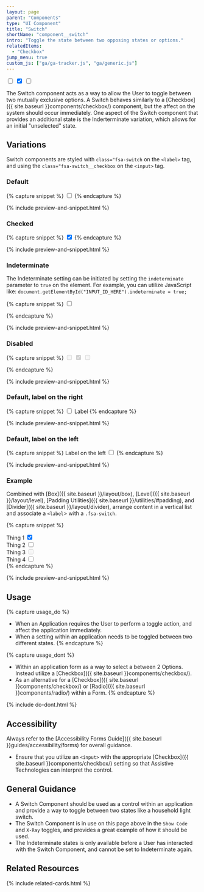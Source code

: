 ```yaml
---
layout: page
parent: "Components"
type: "UI Component"
title: "Switch"
shortName: "component__switch"
intro: "Toggle the state between two opposing states or options."
relatedItems:
  - "Checkbox"
jump_menu: true
custom_js: ["ga/ga-tracker.js", "ga/generic.js"]
---
```


<div class="ds-preview">
  <label class="fsa-switch">
    <input type="checkbox" class="fsa-switch__checkbox">
    <span class="fsa-switch__track"></span>
  </label>
  <label class="fsa-switch">
    <input checked type="checkbox" class="fsa-switch__checkbox">
    <span class="fsa-switch__track"></span>
  </label>
  <label class="fsa-switch">
    <input type="checkbox" class="fsa-switch__checkbox" id="switch-indeterminate-example__00">
    <span class="fsa-switch__track"></span>
  </label>
  <script>
    document.getElementById("switch-indeterminate-example__00").indeterminate = true;
  </script>
</div>

The Switch component acts as a way to allow the User to toggle between two mutually exclusive options. A Switch behaves similarly to a [Checkbox]({{ site.baseurl }}components/checkbox/) component, but the affect on the system should occur immediately. One aspect of the Switch component that provides an additional state is the Inderterminate variation, which allows for an initial "unselected" state.

## Variations

Switch components are styled with `class="fsa-switch` on the `<label>` tag, and using the `class="fsa-switch__checkbox` on the `<input>` tag.

### Default

{% capture snippet %}
<label class="fsa-switch">
  <input type="checkbox" class="fsa-switch__checkbox" id="switch-example__123" name="switch-example__123">
  <span class="fsa-switch__track"></span>
</label>
{% endcapture %}

{% include preview-and-snippet.html %}

### Checked

{% capture snippet %}
<label class="fsa-switch">
  <input checked type="checkbox" class="fsa-switch__checkbox" id="switch-example__456" name="switch-example__456">
  <span class="fsa-switch__track"></span>
</label>
{% endcapture %}

{% include preview-and-snippet.html %}

### Indeterminate

The Indeterminate setting can be initiated by setting the `indeterminate` parameter to `true` on the element. For example, you can utilize JavaScript like: `document.getElementById("INPUT_ID_HERE").indeterminate = true;`

{% capture snippet %}
<label class="fsa-switch">
  <input type="checkbox" class="fsa-switch__checkbox" id="checkbox-indeterminate-example__01" name="checkbox-indeterminate-example__01">
  <span class="fsa-switch__track"></span>
</label>
<script>
  document.getElementById("checkbox-indeterminate-example__01").indeterminate = true;
</script>
{% endcapture %}

{% include preview-and-snippet.html %}

### Disabled
{% capture snippet %}
<label class="fsa-switch">
  <input disabled type="checkbox" class="fsa-switch__checkbox">
  <span class="fsa-switch__track"></span>
</label>
<label class="fsa-switch">
  <input checked disabled type="checkbox" class="fsa-switch__checkbox">
  <span class="fsa-switch__track"></span>
</label>
<label class="fsa-switch">
  <input type="checkbox" class="fsa-switch__checkbox" id="checkbox-indeterminate-example__02" disabled>
  <span class="fsa-switch__track"></span>
</label>
<script>
  document.getElementById("checkbox-indeterminate-example__02").indeterminate = true;
</script>
{% endcapture %}

{% include preview-and-snippet.html %}

### Default, label on the right

{% capture snippet %}
<span class="fsa-level fsa-level--inline">
  <label class="fsa-switch">
    <input type="checkbox" class="fsa-switch__checkbox" id="switch-example__wy7" name="switch-example__wy7">
    <span class="fsa-switch__track"></span>
  </label>
  <label for="switch-example__wy7">Label</label>
</span>
{% endcapture %}

{% include preview-and-snippet.html %}

### Default, label on the left

{% capture snippet %}
<span class="fsa-level fsa-level--inline">
  <label for="switch-example__hghg7s_1">Label on the left</label>
  <label class="fsa-switch">
    <input type="checkbox" class="fsa-switch__checkbox" id="switch-example__hghg7s_1" name="switch-example__hghg7s_1">
    <span class="fsa-switch__track"></span>
  </label>
</span>
{% endcapture %}

{% include preview-and-snippet.html %}

### Example
Combined with [Box]({{ site.baseurl }}/layout/box), [Level]({{ site.baseurl }}/layout/level), [Padding Utilities]({{ site.baseurl }}/utilities/#padding), and [Divider]({{ site.baseurl }}/layout/divider), arrange content in a vertical list and associate a `<label`> with a `.fsa-switch`.

{% capture snippet %}
<div class="fsa-grid">
  <div class="fsa-grid__1 fsa-grid__1/3@m">
    <div class="fsa-box fsa-p--none">
      <div class="fsa-level fsa-level--justify-between fsa-p--xs fsa-p-l--s fsa-p-r--s">
        <label for="switch-thing__01">Thing 1</label>
        <label class="fsa-switch">
          <input type="checkbox" class="fsa-switch__checkbox" id="switch-thing__01" name="switch-thing__01" checked="">
          <span class="fsa-switch__track"></span>
        </label>
      </div>
      <div class="fsa-divider"></div>
      <div class="fsa-level fsa-level--justify-between fsa-p--xs fsa-p-l--s fsa-p-r--s">
        <label for="switch-thing__02">Thing 2</label>
        <label class="fsa-switch">
          <input type="checkbox" class="fsa-switch__checkbox" id="switch-thing__02" name="switch-thing__02">
          <span class="fsa-switch__track"></span>
        </label>
      </div>
      <div class="fsa-divider"></div>
      <div class="fsa-level fsa-level--justify-between fsa-p--xs fsa-p-l--s fsa-p-r--s">
        <label for="switch-thing__03">Thing 3</label>
        <label class="fsa-switch">
          <input type="checkbox" class="fsa-switch__checkbox" id="switch-thing__03" name="switch-thing__03" disabled="">
          <span class="fsa-switch__track"></span>
        </label>
      </div>
      <div class="fsa-divider"></div>
      <div class="fsa-level fsa-level--justify-between fsa-p--xs fsa-p-l--s fsa-p-r--s">
        <label for="switch-thing__04">Thing 4</label>
        <label class="fsa-switch">
          <input type="checkbox" class="fsa-switch__checkbox" id="switch-thing__04" name="switch-thing__04">
          <span class="fsa-switch__track"></span>
        </label>
      </div>
    </div>
  </div>
</div>
{% endcapture %}

{% include preview-and-snippet.html %}

## Usage

{% capture usage_do %}
* When an Application requires the User to perform a toggle action, and affect the application immediately.
* When a setting within an application needs to be toggled between two different states.
{% endcapture %}

{% capture usage_dont %}
* Within an application form as a way to select a between 2 Options. Instead utilize a [Checkbox]({{ site.baseurl }}components/checkbox/).
* As an alternative for a [Checkbox]({{ site.baseurl }}components/checkbox/) or [Radio]({{ site.baseurl }}components/radio/) within a Form.
{% endcapture %}

{% include do-dont.html %}

## Accessibility

Always refer to the [Accessibility Forms Guide]({{ site.baseurl }}guides/accessibility/forms) for overall guidance.

* Ensure that you utilize an `<input>` with the appropriate [Checkbox]({{ site.baseurl }}components/checkbox/) setting so that Assistive Technologies can interpret the control.

## General Guidance

* A Switch Component should be used as a control within an application and provide a way to toggle between two states like a household light switch.
* The Switch Component is in use on this page above in the `Show Code` and `X-Ray` toggles, and provides a great example of how it should be used.
* The Indeterminate states is only available before a User has interacted with the Switch Component, and cannot be set to Indeterminate again.

## Related Resources

{% include related-cards.html %}


